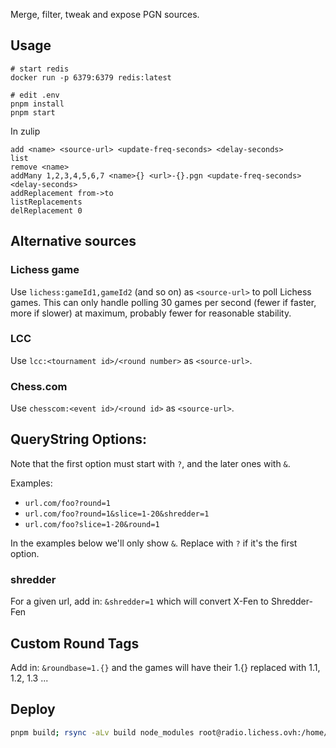 Merge, filter, tweak and expose PGN sources.

## Usage

```
# start redis
docker run -p 6379:6379 redis:latest
```

```
# edit .env
pnpm install
pnpm start
```

In zulip

```
add <name> <source-url> <update-freq-seconds> <delay-seconds>
list
remove <name>
addMany 1,2,3,4,5,6,7 <name>{} <url>-{}.pgn <update-freq-seconds> <delay-seconds>
addReplacement from->to
listReplacements
delReplacement 0
```

## Alternative sources

### Lichess game

Use `lichess:gameId1,gameId2` (and so on) as `<source-url>` to poll Lichess games. This can only handle polling 30 games per second (fewer if faster, more if slower) at maximum, probably fewer for reasonable stability.

### LCC

Use `lcc:<tournament id>/<round number>` as `<source-url>`.

### Chess.com

Use `chesscom:<event id>/<round id>` as `<source-url>`.

## QueryString Options:

Note that the first option must start with `?`, and the later ones with `&`.

Examples:

- `url.com/foo?round=1`
- `url.com/foo?round=1&slice=1-20&shredder=1`
- `url.com/foo?slice=1-20&round=1`

In the examples below we'll only show `&`. Replace with `?` if it's the first option.

### shredder

For a given url, add in: `&shredder=1` which will convert X-Fen to Shredder-Fen

## Custom Round Tags

Add in: `&roundbase=1.{}` and the games will have their 1.{}
replaced with 1.1, 1.2, 1.3 ...

## Deploy

```sh
pnpm build; rsync -aLv build node_modules root@radio.lichess.ovh:/home/zulip-pgn-mule/; ssh root@radio.lichess.ovh "chown -R zulip-pgn-mule /home/zulip-pgn-mule/ && systemctl restart zulip-pgn-mule"
```
